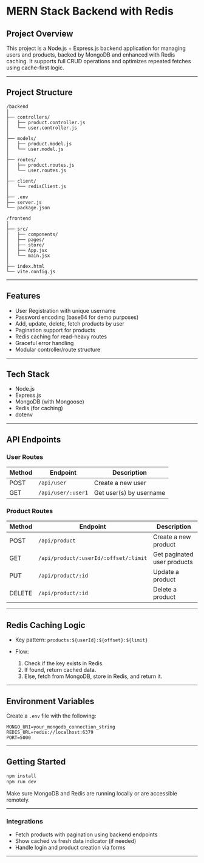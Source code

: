 # MERN Stack Backend with Redis

## Project Overview

This project is a Node.js + Express.js backend application for managing users and products, backed by MongoDB and enhanced with Redis caching. It supports full CRUD operations and optimizes repeated fetches using cache-first logic.

---

## Project Structure

```
/backend
│
├── controllers/
│   ├── product.controller.js
│   └── user.controller.js
│
├── models/
│   ├── product.model.js
│   └── user.model.js
│
├── routes/
│   ├── product.routes.js
│   └── user.routes.js
│
├── client/
│   └── redisClient.js
│
├── .env
├── server.js
└── package.json

/frontend
│
├── src/
│   ├── components/
│   ├── pages/
│   ├── store/      
│   ├── App.jsx
│   └── main.jsx
│
├── index.html
└── vite.config.js
```

---

## Features

*  User Registration with unique username
*  Password encoding (base64 for demo purposes)
*  Add, update, delete, fetch products by user
*  Pagination support for products
*  Redis caching for read-heavy routes
*  Graceful error handling
*  Modular controller/route structure

---

## Tech Stack

* Node.js
* Express.js
* MongoDB (with Mongoose)
* Redis (for caching)
* dotenv

---

## API Endpoints

###  User Routes

| Method | Endpoint           | Description             |
| ------ | ------------------ | ----------------------- |
| POST   | `/api/user`        | Create a new user       |
| GET    | `/api/user/:user1` | Get user(s) by username |

###  Product Routes

| Method | Endpoint                              | Description                 |
| ------ | ------------------------------------- | --------------------------- |
| POST   | `/api/product`                        | Create a new product        |
| GET    | `/api/product/:userId/:offset/:limit` | Get paginated user products |
| PUT    | `/api/product/:id`                    | Update a product            |
| DELETE | `/api/product/:id`                    | Delete a product            |

---

##  Redis Caching Logic

* Key pattern: `products:${userId}:${offset}:${limit}`
* Flow:

  1. Check if the key exists in Redis.
  2. If found, return cached data.
  3. Else, fetch from MongoDB, store in Redis, and return it.

---

##  Environment Variables

Create a `.env` file with the following:

```
MONGO_URI=your_mongodb_connection_string
REDIS_URL=redis://localhost:6379
PORT=5000
```

---

##  Getting Started

```bash
npm install
npm run dev
```

Make sure MongoDB and Redis are running locally or are accessible remotely.

---

### Integrations

* Fetch products with pagination using backend endpoints
* Show cached vs fresh data indicator (if needed)
* Handle login and product creation via forms

---
